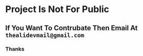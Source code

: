# Project Is Not For Public
## If You Want To Contrubate Then Email At `thealidevmail@gmail.com`
### Thanks
